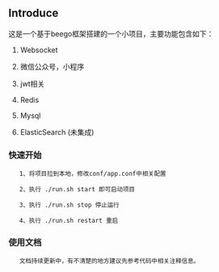 ## Introduce

   这是一个基于beego框架搭建的一个小项目，主要功能包含如下：
   
   1. Websocket
   
   2. 微信公众号，小程序
   
   3. jwt相关
   
   4. Redis
   
   5. Mysql
   
   6. ElasticSearch (未集成)
 
 
 

### 快速开始

```
   1、将项目拉到本地，修改conf/app.conf中相关配置

   2、执行 ./run.sh start 即可启动项目

   3、执行 ./run.sh stop 停止运行

   4、执行 ./run.sh restart 重启

```

### 使用文档

```
   文档持续更新中，有不清楚的地方建议先参考代码中相关注释信息。

```
        



